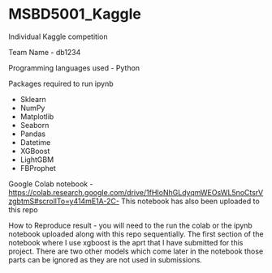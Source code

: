 # MSBD5001_Kaggle
Individual Kaggle competition

Team Name - db1234

Programming languages used - Python

Packages required to run ipynb
* Sklearn
* NumPy
* Matplotlib
* Seaborn
* Pandas
* Datetime
* XGBoost
* LightGBM
* FBProphet

Google Colab notebook - https://colab.research.google.com/drive/1fHIoNhGLdyqmWEOsWL5noCtsrVzgbtmS#scrollTo=y414mE1A-2C-
This notebook has also been uploaded to this repo

How to Reproduce result - you will need to the run the colab or the ipynb notebook uploaded along with this repo sequentially. The first section of the notebook where I use xgboost is the aprt that I have submitted for this project. There are two other models which come later in the notebook those parts can be ignored as they are not used in submissions.
